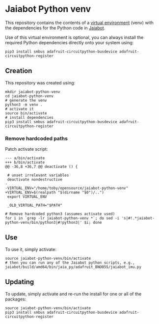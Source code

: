 # Jaiabot Python venv

This repository contains the contents of a [virtual environment](https://docs.python.org/3/library/venv.html) (venv) with the dependencies for the Python code in [Jaiabot](https://github.com/jaiarobotics/jaiabot/).

Use of this virtual environment is optional, you can always install the required Python dependencies directly onto your system using:

```
pip3 install smbus adafruit-circuitpython-busdevice adafruit-circuitpython-register
```

## Creation
This repository was created using:

```
mkdir jaiabot-python-venv
cd jaiabot-python-venv
# generate the venv
python3 -m venv .
# activate it
source bin/activate
# install dependencies
pip3 install smbus adafruit-circuitpython-busdevice adafruit-circuitpython-register
```

### Remove hardcoded paths

Patch activate script:

```
--- a/bin/activate
+++ b/bin/activate
@@ -36,8 +36,7 @@ deactivate () {
 
 # unset irrelevant variables
 deactivate nondestructive
-
-VIRTUAL_ENV="/home/toby/opensource/jaiabot-python-venv"
+VIRTUAL_ENV=$(realpath "$(dirname "$0")/..")
 export VIRTUAL_ENV
 
 _OLD_VIRTUAL_PATH="$PATH"
```

```
# Remove hardcoded python3 (assumes activate used)
for i in `grep -lr jaiabot-python-venv *`; do sed -i 's|#!.*jaiabot-python-venv/bin/python3|#!python3|' $i; done
```

## Use
To use it, simply activate:

```
source jaiabot-python-venv/bin/activate
# then you can run any of the Jaiabot python scripts, e.g.,
jaiabot/build/amd64/bin/jaia_py/adafruit_BNO055/jaiabot_imu.py
```

## Updating

To update, simply activate and re-run the install for one or all of the packages:

```
source jaiabot-python-venv/bin/activate
pip3 install smbus adafruit-circuitpython-busdevice adafruit-circuitpython-register
```
